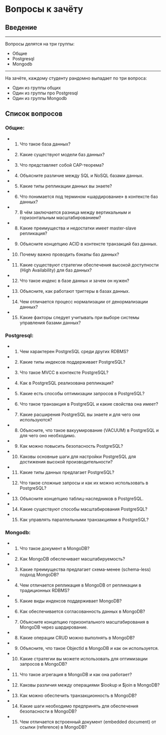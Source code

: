 # Вопросы к зачёту  

## Введение  

***
Вопросы делятся на три группы:  
* Общие  
* Postgresql  
* Mongodb  

***
На зачёте, каждому студенту рандомно выпадает по три вопроса:  
* Один из группы общих  
* Один из группы про Postgresql  
* Один из группы Mongodb  

## Список вопросов  

### Общие:  
* 1. Что такое база данных?
* 2. Какие существуют модели баз данных?
* 3. Что представляет собой CAP-теорема?
* 4. Объясните различие между SQL и NoSQL базами данных.
* 5. Какие типы репликации данных вы знаете?
* 6. Что понимается под термином «шардирование» в контексте баз данных?
* 7. В чём заключается разница между вертикальным и горизонтальным масштабированием?
* 8. Какие преимущества и недостатки имеет master-slave репликация?
* 9. Объясните концепцию ACID в контексте транзакций баз данных.
* 10. Почему важно проводить бэкапы баз данных?
* 11. Какие существуют стратегии обеспечения высокой доступности (High Availability) для баз данных?
* 12. Что такое индекс в базе данных и зачем он нужен?
* 13. Объясните, как работают триггеры в базах данных.
* 14. Чем отличается процесс нормализации от денормализации данных?
* 15. Какие факторы следует учитывать при выборе системы управления базами данных?


### Postgresql:  
* 1. Чем характерен PostgreSQL среди других RDBMS?
* 2. Какие типы индексов поддерживает PostgreSQL?
* 3. Что такое MVCC в контексте PostgreSQL?
* 4. Как в PostgreSQL реализована репликация?
* 5. Какие есть способы оптимизации запросов в PostgreSQL?
* 6. Что такое транзакция в PostgreSQL и какие свойства она имеет?
* 7. Какие расширения PostgreSQL вы знаете и для чего они используются?
* 8. Объясните, что такое вакуумирование (VACUUM) в PostgreSQL и для чего оно необходимо.
* 9. Как можно повысить безопасность PostgreSQL?
* 10. Каковы основные шаги для настройки PostgreSQL для достижения высокой производительности?
* 11. Какие типы данных предлагает PostgreSQL?
* 12. Что такое сложные запросы и как их можно использовать в PostgreSQL?
* 13. Объясните концепцию таблиц-наследников в PostgreSQL.
* 14. Какие существуют способы масштабирования PostgreSQL?
* 15. Как управлять параллельными транзакциями в PostgreSQL?


### Mongodb:  
* 1. Что такое документ в MongoDB?
* 2. Как MongoDB обеспечивает масштабируемость?
* 3. Какие преимущества предлагает схема-менее (schema-less) подход MongoDB?
* 4. Чем отличается репликация в MongoDB от репликации в традиционных RDBMS?
* 5. Какие виды индексов поддерживает MongoDB?
* 6. Как обеспечивается согласованность данных в MongoDB?
* 7. Объясните концепцию горизонтального масштабирования в MongoDB через шардирование.
* 8. Какие операции CRUD можно выполнять в MongoDB?
* 9. Объясните, что такое ObjectId в MongoDB и как он используется.
* 10. Какие стратегии вы можете использовать для оптимизации запросов в MongoDB?
* 11. Что такое агрегация в MongoDB и как она работает?
* 12. Каковы различия между операциями $lookup и $join в MongoDB?
* 13. Как можно обеспечить транзакционность в MongoDB?
* 14. Какие шаги необходимо предпринять для обеспечения безопасности в MongoDB?
* 15. Чем отличается встроенный документ (embedded document) от ссылки (reference) в MongoDB?

